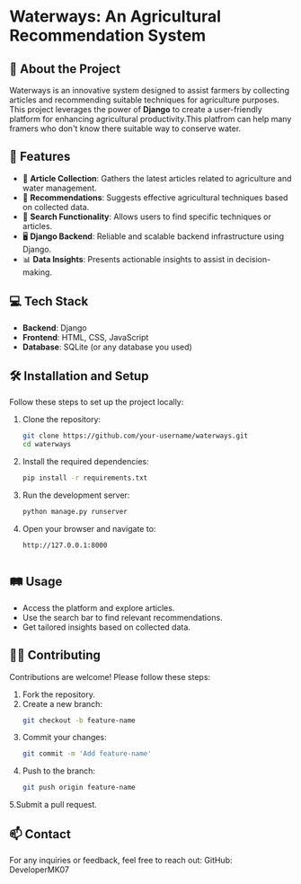 # Waterways: An Agricultural Recommendation System  

<!--![Waterways Banner](https://your-image-link-here) <!-- Optional: Add a relevant banner image or delete this line -->

## 🌊 About the Project  
Waterways is an innovative system designed to assist farmers by collecting articles and recommending suitable techniques for agriculture purposes. This project leverages the power of **Django** to create a user-friendly platform for enhancing agricultural productivity.This platfrom can help many framers who don't know there suitable way to conserve water.

## 🚀 Features  
- 📰 **Article Collection**: Gathers the latest articles related to agriculture and water management.  
- 🌱 **Recommendations**: Suggests effective agricultural techniques based on collected data.  
- 🔎 **Search Functionality**: Allows users to find specific techniques or articles.  
- 🖥️ **Django Backend**: Reliable and scalable backend infrastructure using Django.  
- 📊 **Data Insights**: Presents actionable insights to assist in decision-making.  

## 💻 Tech Stack  
- **Backend**: Django  
- **Frontend**: HTML, CSS, JavaScript  
- **Database**: SQLite (or any database you used)  
 

## 🛠️ Installation and Setup  
Follow these steps to set up the project locally:  

1. Clone the repository:  
   ```bash  
   git clone https://github.com/your-username/waterways.git  
   cd waterways
   
2. Install the required dependencies:
   ```bash 
   pip install -r requirements.txt
   
3. Run the development server:  
   ```bash  
   python manage.py runserver  

4. Open your browser and navigate to:  
   ```text  
   http://127.0.0.1:8000  


## 🛤️ Usage  
- Access the platform and explore articles.  
- Use the search bar to find relevant recommendations.  
- Get tailored insights based on collected data.  

## 🧑‍💻 Contributing  
Contributions are welcome! Please follow these steps:  

1. Fork the repository.  
2. Create a new branch:  
   ```bash  
   git checkout -b feature-name
3. Commit your changes:  
   ```bash  
   git commit -m 'Add feature-name'  

4. Push to the branch:  
   ```bash  
   git push origin feature-name  

5.Submit a pull request.

## 📫 Contact

For any inquiries or feedback, feel free to reach out:
GitHub: DeveloperMK07


